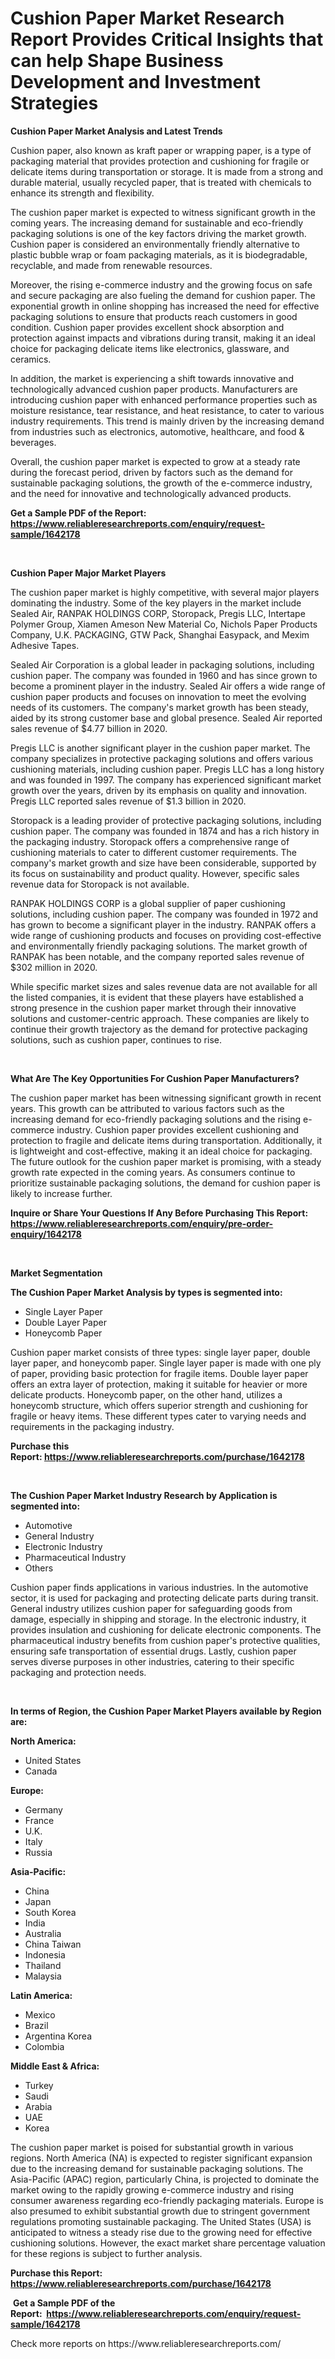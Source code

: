 <p><h1>Cushion Paper Market Research Report Provides Critical Insights that can help Shape Business Development and Investment Strategies</h1></p><p><strong>Cushion Paper Market Analysis and Latest Trends</strong></p>
<p><p>Cushion paper, also known as kraft paper or wrapping paper, is a type of packaging material that provides protection and cushioning for fragile or delicate items during transportation or storage. It is made from a strong and durable material, usually recycled paper, that is treated with chemicals to enhance its strength and flexibility.</p><p>The cushion paper market is expected to witness significant growth in the coming years. The increasing demand for sustainable and eco-friendly packaging solutions is one of the key factors driving the market growth. Cushion paper is considered an environmentally friendly alternative to plastic bubble wrap or foam packaging materials, as it is biodegradable, recyclable, and made from renewable resources.</p><p>Moreover, the rising e-commerce industry and the growing focus on safe and secure packaging are also fueling the demand for cushion paper. The exponential growth in online shopping has increased the need for effective packaging solutions to ensure that products reach customers in good condition. Cushion paper provides excellent shock absorption and protection against impacts and vibrations during transit, making it an ideal choice for packaging delicate items like electronics, glassware, and ceramics.</p><p>In addition, the market is experiencing a shift towards innovative and technologically advanced cushion paper products. Manufacturers are introducing cushion paper with enhanced performance properties such as moisture resistance, tear resistance, and heat resistance, to cater to various industry requirements. This trend is mainly driven by the increasing demand from industries such as electronics, automotive, healthcare, and food & beverages.</p><p>Overall, the cushion paper market is expected to grow at a steady rate during the forecast period, driven by factors such as the demand for sustainable packaging solutions, the growth of the e-commerce industry, and the need for innovative and technologically advanced products.</p></p>
<p><strong>Get a Sample PDF of the Report:&nbsp; <a href="https://www.reliableresearchreports.com/enquiry/request-sample/1642178">https://www.reliableresearchreports.com/enquiry/request-sample/1642178</a></strong></p>
<p>&nbsp;</p>
<p><strong>Cushion Paper Major Market Players</strong></p>
<p><p>The cushion paper market is highly competitive, with several major players dominating the industry. Some of the key players in the market include Sealed Air, RANPAK HOLDINGS CORP, Storopack, Pregis LLC, Intertape Polymer Group, Xiamen Ameson New Material Co, Nichols Paper Products Company, U.K. PACKAGING, GTW Pack, Shanghai Easypack, and Mexim Adhesive Tapes.</p><p>Sealed Air Corporation is a global leader in packaging solutions, including cushion paper. The company was founded in 1960 and has since grown to become a prominent player in the industry. Sealed Air offers a wide range of cushion paper products and focuses on innovation to meet the evolving needs of its customers. The company's market growth has been steady, aided by its strong customer base and global presence. Sealed Air reported sales revenue of $4.77 billion in 2020.</p><p>Pregis LLC is another significant player in the cushion paper market. The company specializes in protective packaging solutions and offers various cushioning materials, including cushion paper. Pregis LLC has a long history and was founded in 1997. The company has experienced significant market growth over the years, driven by its emphasis on quality and innovation. Pregis LLC reported sales revenue of $1.3 billion in 2020.</p><p>Storopack is a leading provider of protective packaging solutions, including cushion paper. The company was founded in 1874 and has a rich history in the packaging industry. Storopack offers a comprehensive range of cushioning materials to cater to different customer requirements. The company's market growth and size have been considerable, supported by its focus on sustainability and product quality. However, specific sales revenue data for Storopack is not available.</p><p>RANPAK HOLDINGS CORP is a global supplier of paper cushioning solutions, including cushion paper. The company was founded in 1972 and has grown to become a significant player in the industry. RANPAK offers a wide range of cushioning products and focuses on providing cost-effective and environmentally friendly packaging solutions. The market growth of RANPAK has been notable, and the company reported sales revenue of $302 million in 2020.</p><p>While specific market sizes and sales revenue data are not available for all the listed companies, it is evident that these players have established a strong presence in the cushion paper market through their innovative solutions and customer-centric approach. These companies are likely to continue their growth trajectory as the demand for protective packaging solutions, such as cushion paper, continues to rise.</p></p>
<p>&nbsp;</p>
<p><strong>What Are The Key Opportunities For Cushion Paper Manufacturers?</strong></p>
<p><p>The cushion paper market has been witnessing significant growth in recent years. This growth can be attributed to various factors such as the increasing demand for eco-friendly packaging solutions and the rising e-commerce industry. Cushion paper provides excellent cushioning and protection to fragile and delicate items during transportation. Additionally, it is lightweight and cost-effective, making it an ideal choice for packaging. The future outlook for the cushion paper market is promising, with a steady growth rate expected in the coming years. As consumers continue to prioritize sustainable packaging solutions, the demand for cushion paper is likely to increase further.</p></p>
<p><strong>Inquire or Share Your Questions If Any Before Purchasing This Report: <a href="https://www.reliableresearchreports.com/enquiry/pre-order-enquiry/1642178">https://www.reliableresearchreports.com/enquiry/pre-order-enquiry/1642178</a></strong></p>
<p>&nbsp;</p>
<p><strong>Market Segmentation</strong></p>
<p><strong>The Cushion Paper Market Analysis by types is segmented into:</strong></p>
<p><ul><li>Single Layer Paper</li><li>Double Layer Paper</li><li>Honeycomb Paper</li></ul></p>
<p><p>Cushion paper market consists of three types: single layer paper, double layer paper, and honeycomb paper. Single layer paper is made with one ply of paper, providing basic protection for fragile items. Double layer paper offers an extra layer of protection, making it suitable for heavier or more delicate products. Honeycomb paper, on the other hand, utilizes a honeycomb structure, which offers superior strength and cushioning for fragile or heavy items. These different types cater to varying needs and requirements in the packaging industry.</p></p>
<p><strong>Purchase this Report:&nbsp;<a href="https://www.reliableresearchreports.com/purchase/1642178">https://www.reliableresearchreports.com/purchase/1642178</a></strong></p>
<p>&nbsp;</p>
<p><strong>The Cushion Paper Market Industry Research by Application is segmented into:</strong></p>
<p><ul><li>Automotive</li><li>General Industry</li><li>Electronic Industry</li><li>Pharmaceutical Industry</li><li>Others</li></ul></p>
<p><p>Cushion paper finds applications in various industries. In the automotive sector, it is used for packaging and protecting delicate parts during transit. General industry utilizes cushion paper for safeguarding goods from damage, especially in shipping and storage. In the electronic industry, it provides insulation and cushioning for delicate electronic components. The pharmaceutical industry benefits from cushion paper's protective qualities, ensuring safe transportation of essential drugs. Lastly, cushion paper serves diverse purposes in other industries, catering to their specific packaging and protection needs.</p></p>
<p>&nbsp;</p>
<p><strong>In terms of Region, the Cushion Paper Market Players available by Region are:</strong></p>
<p>
    <p> <strong> North America: </strong>
        <ul>
            <li>United States</li>
            <li>Canada</li>
        </ul>
        </p> 
    <p> <strong> Europe: </strong>
        <ul>
            <li>Germany</li>
            <li>France</li>
            <li>U.K.</li>
            <li>Italy</li>
            <li>Russia</li>
        </ul>
        </p> 
    <p> <strong> Asia-Pacific: </strong>
        <ul>
            <li>China</li>
            <li>Japan</li>
            <li>South Korea</li>
            <li>India</li>
            <li>Australia</li>
            <li>China Taiwan</li>
            <li>Indonesia</li>
            <li>Thailand</li>
            <li>Malaysia</li>
        </ul>
        </p> 
    <p> <strong> Latin America: </strong>
        <ul>
            <li>Mexico</li>
            <li>Brazil</li>
            <li>Argentina Korea</li>
            <li>Colombia</li>
        </ul>
        </p> 
    <p> <strong> Middle East & Africa: </strong>
        <ul>
            <li>Turkey</li>
            <li>Saudi</li>
            <li>Arabia</li>
            <li>UAE</li>
            <li>Korea</li>
        </ul>
    </p>
    </p>
<p><p>The cushion paper market is poised for substantial growth in various regions. North America (NA) is expected to register significant expansion due to the increasing demand for sustainable packaging solutions. The Asia-Pacific (APAC) region, particularly China, is projected to dominate the market owing to the rapidly growing e-commerce industry and rising consumer awareness regarding eco-friendly packaging materials. Europe is also presumed to exhibit substantial growth due to stringent government regulations promoting sustainable packaging. The United States (USA) is anticipated to witness a steady rise due to the growing need for effective cushioning solutions. However, the exact market share percentage valuation for these regions is subject to further analysis.</p></p>
<p><strong>Purchase this Report: <a href="https://www.reliableresearchreports.com/purchase/1642178">https://www.reliableresearchreports.com/purchase/1642178</a></strong></p>
<p>&nbsp;<strong>Get a Sample PDF of the Report:&nbsp;&nbsp;<a href="https://www.reliableresearchreports.com/enquiry/request-sample/1642178">https://www.reliableresearchreports.com/enquiry/request-sample/1642178</a></strong></p>
<p><strong></strong></p>
<p>Check more reports on https://www.reliableresearchreports.com/</p>